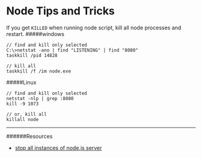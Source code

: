 Node Tips and Tricks
====================

If you get `KILLED` when running node script, kill all node processes and restart.
#####windows
```
// find and kill only selected
C:\>netstat -ano | find "LISTENING" | find "8080"
taskkill /pid 14828

// kill all
taskkill /f /im node.exe
```

#####Linux
```
// find and kill only selected
netstat -nlp | grep :8080
kill -9 1073

// or, kill all
killall node
```

---
######Resources
* [stop all instances of node.js server](http://stackoverflow.com/a/14790921/534525)
